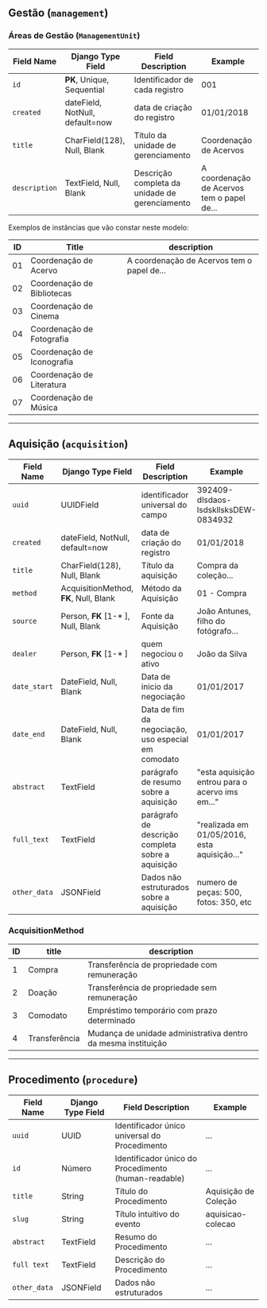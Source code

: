 ## Gestão (`management`)

### Áreas de Gestão (`ManagementUnit`)

Field Name | Django Type Field  | Field Description  | Example
-----------|--------------------|--------------------|----------
`id`       | **PK**, Unique, Sequential  | Identificador de cada registro | 001
`created`                       | dateField, NotNull, default=now              | data de criação do registro | 01/01/2018
`title` | CharField(128), Null, Blank | Título da unidade de gerenciamento |  Coordenação de Acervos
`description`| TextField, Null, Blank | Descrição completa da unidade de gerenciamento | A coordenação de Acervos tem o papel de...

Exemplos de instâncias que vão constar neste modelo:

ID | Title     | description    |
---|-----------|----------------|
01 | Coordenação de Acervo      | A coordenação de Acervos tem o papel de...
02 | Coordenação de Bibliotecas |
03 | Coordenação de Cinema      |
04 | Coordenação de Fotografia  |
05 | Coordenação de Iconografia |
06 | Coordenação de Literatura  |
07 | Coordenação de Música      |

--------

## Aquisição (`acquisition`)

Field Name | Django Type Field  | Field Description  | Example
-----------|--------------------|--------------------|------------
`uuid`       | UUIDField  | identificador universal do campo | 392409-dlsdaos-lsdskllsksDEW-0834932
`created`    | dateField, NotNull, default=now   | data de criação do registro | 01/01/2018
`title` | CharField(128), Null, Blank | Título da aquisição |  Compra da coleção...
`method`     | AcquisitionMethod, **FK**, Null, Blank | Método da Aquisição  | 01 - Compra
`source`     | Person, **FK** [1-* ], Null, Blank | Fonte da Aquisição    | João Antunes, filho do fotógrafo...
`dealer`     | Person, **FK** [1-* ] | quem negociou o ativo   | João da Silva
`date_start` | DateField, Null, Blank  | Data de inicio da negociação        | 01/01/2017
`date_end`   | DateField, Null, Blank  | Data de fim da negociação, uso especial em comodato   | 01/01/2017
`abstract`   | TextField  | parágrafo de resumo sobre a aquisição | "esta aquisição entrou para o acervo ims em..."
`full_text`  | TextField  | parágrafo de descrição completa sobre a aquisição | "realizada em 01/05/2016, esta aquisição..."
`other_data` | JSONField  | Dados não estruturados sobre a aquisição  | numero de peças: 500, fotos: 350, etc


### AcquisitionMethod

ID   | title          | description     |
-----|----------------|-----------------|
1    | Compra         | Transferência de propriedade com remuneração |
2    | Doação         | Transferência de propriedade sem remuneração |
3    | Comodato       | Empréstimo temporário com prazo determinado |
4    | Transferência  | Mudança de unidade administrativa dentro da mesma instituição |

--------

## Procedimento (`procedure`)

Field Name | Django Type Field  | Field Description  | Example
-----------|--------------------|--------------------|------------
`uuid`       | UUID    | Identificador único universal do Procedimento | ...
`id`         | Número  | Identificador único do Procedimento (human-readable) | ...
`title`      | String  | Título do Procedimento | Aquisição de Coleção
`slug`       | String  | Título intuitivo do evento | aquisicao-colecao
`abstract`   | TextField  | Resumo do Procedimento      | ...
`full text`  | TextField  | Descrição do Procedimento   | ...
`other_data` | JSONField  | Dados não estruturados      | ...
